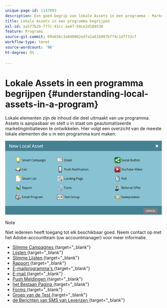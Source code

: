 ```yaml
---
unique-page-id: 1147093
description: Een goed begrip van lokale Assets in een programma - Marketo Docs - Productdocumentatie
title: Lokale Assets in een programma begrijpen
exl-id: aa577b2b-f77c-41cc-aa47-59ce2d189530
feature: Programs
source-git-commit: 09a656c3a0d0002edfa1a61b987bff4c1dff33cf
workflow-type: tm+mt
source-wordcount: '96'
ht-degree: 0%

---
```


# Lokale Assets in een programma begrijpen {#understanding-local-assets-in-a-program}

Lokale elementen zijn de inhoud die deel uitmaakt van uw programma. Assets is aanpasbaar en stelt u in staat om geautomatiseerde marketinginitiatieven te ontwikkelen. Hier volgt een overzicht van de meeste lokale elementen die u in een programma kunt maken:

![](assets/one.png)

>[!NOTE]
>
>Niet iedereen heeft toegang tot elk beschikbaar goed. Neem contact op met het Adobe-accountteam (uw accountmanager) voor meer informatie.

* [ Slimme Campagnes ](/help/marketo/product-docs/core-marketo-concepts/smart-campaigns/creating-a-smart-campaign/understanding-batch-and-trigger-smart-campaigns.md){target="_blank"}
* [ Lijsten ](/help/marketo/product-docs/core-marketo-concepts/smart-lists-and-static-lists/static-lists/understanding-static-lists.md){target="_blank"}
* [ Slimme Lijsten ](/help/marketo/product-docs/core-marketo-concepts/smart-lists-and-static-lists/creating-a-smart-list/create-a-smart-list.md){target="_blank"}
* [ Rapport ](/help/marketo/product-docs/reporting/basic-reporting/report-types/report-type-overview.md){target="_blank"}
* [ E-mailprogramma&#39;s ](/help/marketo/product-docs/email-marketing/email-programs/creating-an-email-program/understanding-email-programs.md){target="_blank"}
* [ E-mail ](/help/marketo/product-docs/email-marketing/email-programs/email-program-actions/create-an-email-for-an-email-program.md){target="_blank"}
* [ Push Meldingen ](/help/marketo/product-docs/mobile-marketing/push-notifications/understanding-push-notifications.md){target="_blank"}
* [ het Bestaan Pagina ](/help/marketo/product-docs/demand-generation/landing-pages/understanding-landing-pages/understanding-free-form-vs-guided-landing-pages.md){target="_blank"}
* [ Forms ](/help/marketo/product-docs/demand-generation/forms/creating-a-form/create-a-form.md){target="_blank"}
* [ Groep van de Test ](/help/marketo/product-docs/demand-generation/landing-pages/understanding-landing-pages/landing-page-test-groups.md){target="_blank"}
* [ de Berichten van SMS van Levenzen ](/help/marketo/product-docs/mobile-marketing/vibes-sms-messages/create-an-sms-message.md){target="_blank"}
